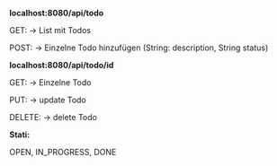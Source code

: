 __localhost:8080/api/todo__

GET: -> List mit Todos

POST: -> Einzelne Todo hinzufügen (String: description, String status)

__localhost:8080/api/todo/id__

GET: -> Einzelne Todo

PUT: -> update Todo

DELETE: -> delete Todo



__Stati:__

OPEN, IN_PROGRESS, DONE



